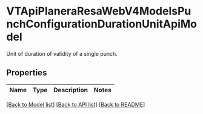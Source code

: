 # VTApiPlaneraResaWebV4ModelsPunchConfigurationDurationUnitApiModel

Unit of duration of validity of a single punch.

## Properties
Name | Type | Description | Notes
------------ | ------------- | ------------- | -------------

[[Back to Model list]](../README.md#documentation-for-models) [[Back to API list]](../README.md#documentation-for-api-endpoints) [[Back to README]](../README.md)


